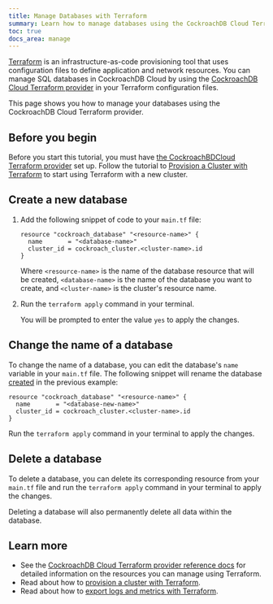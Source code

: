 ```yaml
---
title: Manage Databases with Terraform
summary: Learn how to manage databases using the CockroachDB Cloud Terraform provider.
toc: true
docs_area: manage
---
```


[Terraform](https://terraform.io) is an infrastructure-as-code provisioning tool that uses configuration files to define application and network resources. You can manage SQL databases in CockroachDB Cloud by using the [CockroachDB Cloud Terraform provider](https://registry.terraform.io/providers/cockroachdb/cockroach) in your Terraform configuration files.

This page shows you how to manage your databases using the CockroachDB Cloud Terraform provider.

## Before you begin

Before you start this tutorial, you must have [the CockroachBDCloud Terraform provider](https://learn.hashicorp.com/tutorials/terraform/install-cli) set up. Follow the tutorial to [Provision a Cluster with Terraform](provision-a-cluster-with-terraform.html) to start using Terraform with a new cluster.

## Create a new database

1. Add the following snippet of code to your `main.tf` file:

    ~~~
    resource "cockroach_database" "<resource-name>" {
      name       = "<database-name>"
      cluster_id = cockroach_cluster.<cluster-name>.id
    }
    ~~~
    
    Where `<resource-name>` is the name of the database resource that will be created, `<database-name>` is the name of the database you want to create, and `<cluster-name>` is the cluster's resource name.
    
1. Run the `terraform apply` command in your terminal.
    
    You will be prompted to enter the value `yes` to apply the changes.

## Change the name of a database

To change the name of a database, you can edit the database's `name` variable in your `main.tf` file. The following snippet will rename the database [created](#create-a-new-database) in the previous example:

~~~
resource "cockroach_database" "<resource-name>" {
  name       = "<database-new-name>"
  cluster_id = cockroach_cluster.<cluster-name>.id
}
~~~

Run the `terraform apply` command in your terminal to apply the changes.

## Delete a database

To delete a database, you can delete its corresponding resource from your `main.tf` file and run the `terraform apply` command in your terminal to apply the changes.

Deleting a database will also permanently delete all data within the database.

## Learn more

- See the [CockroachDB Cloud Terraform provider reference docs](https://registry.terraform.io/providers/cockroachdb/cockroach/latest/docs) for detailed information on the resources you can manage using Terraform.
- Read about how to [provision a cluster with Terraform](provision-a-cluster-with-terraform.html).
- Read about how to [export logs and metrics with Terraform](manage-database-terraform.html).